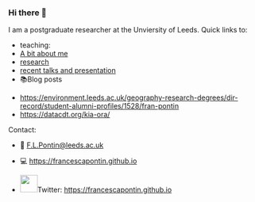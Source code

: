 ### Hi there 👋
<!----![alt text](https://francescapontin.github.io/assets/images/6666ebe8-cf33-4a4c-9fcc-ad1f90d73ed8-1-105-c-676x675.jpg)-->
I am a postgraduate researcher at the Unviersity of Leeds.
Quick links to:
- teaching: 
- [A bit about me](https://francescapontin.github.io/about_me.html)
- [research](https://francescapontin.github.io/research_projects.html)
- [recent talks and presentation](https://francescapontin.github.io/talks_presentations.html)
- :books:Blog posts
* https://environment.leeds.ac.uk/geography-research-degrees/dir-record/student-alumni-profiles/1528/fran-pontin
* https://datacdt.org/kia-ora/

Contact:
- :e-mail: F.L.Pontin@leeds.ac.uk
- :computer: https://francescapontin.github.io

- <img src ="http://assets.stickpng.com/images/580b57fcd9996e24bc43c53e.png" height="35">Twitter: https://francescapontin.github.io

